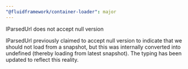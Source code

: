 ```yaml
---
"@fluidframework/container-loader": major
---
```


IParsedUrl does not accept null version

IParsedUrl previously claimed to accept null version to indicate that we should not load from a snapshot, but this was internally converted into undefined (thereby loading from latest snapshot). The typing has been updated to reflect this reality.
